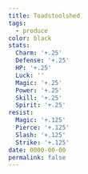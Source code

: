 ```yaml
---
title: Toadstoolshed
tags:
  - produce
color: black
stats:
  Charm: '+.25'
  Defense: '+.25'
  HP: '+.25'
  Luck: ''
  Magic: '+.25'
  Power: '+.25'
  Skill: '+.25'
  Spirit: '+.25'
resist:
  Magic: '+.125'
  Pierce: '+.125'
  Slash: '+.125'
  Strike: '+.125'
date: 0000-00-00
permalink: false
---
```

